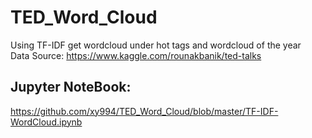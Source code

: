 # TED_Word_Cloud
Using TF-IDF get wordcloud under hot tags and wordcloud of the year <br>
Data Source: https://www.kaggle.com/rounakbanik/ted-talks <br>
## Jupyter NoteBook: 
https://github.com/xy994/TED_Word_Cloud/blob/master/TF-IDF-WordCloud.ipynb

